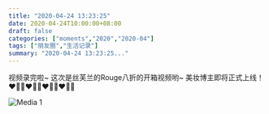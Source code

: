 ```yaml
---
title: "2020-04-24 13:23:25"
date: 2020-04-24T10:00:00+08:00
draft: false
categories: ["moments","2020","2020-04"]
tags: ["朋友圈","生活记录"]
summary: "2020-04-24 13:23:25..."
---
```


视频录完啦~
这次是丝芙兰的Rouge八折的开箱视频哟~
美妆博主即将正式上线！
❤️🖤🤍❤️🖤🤍❤️🖤🤍❤️🖤🤍

![Media 1](/Moments/photos/2020-04-24/202004241323250.jpg)


